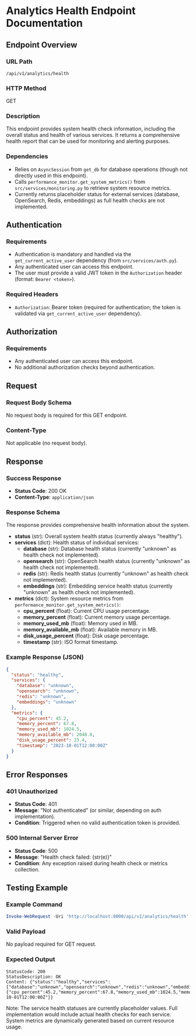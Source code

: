 # Analytics Health Endpoint Documentation

## Endpoint Overview

### URL Path
`/api/v1/analytics/health`

### HTTP Method
GET

### Description
This endpoint provides system health check information, including the overall status and health of various services. It returns a comprehensive health report that can be used for monitoring and alerting purposes.

### Dependencies
- Relies on `AsyncSession` from `get_db` for database operations (though not directly used in this endpoint).
- Calls `performance_monitor.get_system_metrics()` from `src/services/monitoring.py` to retrieve system resource metrics.
- Currently returns placeholder status for external services (database, OpenSearch, Redis, embeddings) as full health checks are not implemented.

## Authentication

### Requirements
- Authentication is mandatory and handled via the `get_current_active_user` dependency (from `src/services/auth.py`).
- Any authenticated user can access this endpoint.
- The user must provide a valid JWT token in the `Authorization` header (format: `Bearer <token>`).

### Required Headers
- `Authorization`: Bearer token (required for authentication; the token is validated via `get_current_active_user` dependency).

## Authorization

### Requirements
- Any authenticated user can access this endpoint.
- No additional authorization checks beyond authentication.

## Request

### Request Body Schema
No request body is required for this GET endpoint.

### Content-Type
Not applicable (no request body).

## Response

### Success Response
- **Status Code**: 200 OK
- **Content-Type**: `application/json`

### Response Schema
The response provides comprehensive health information about the system.

- **status** (str): Overall system health status (currently always "healthy").
- **services** (dict): Health status of individual services:
  - **database** (str): Database health status (currently "unknown" as health check not implemented).
  - **opensearch** (str): OpenSearch health status (currently "unknown" as health check not implemented).
  - **redis** (str): Redis health status (currently "unknown" as health check not implemented).
  - **embeddings** (str): Embedding service health status (currently "unknown" as health check not implemented).
- **metrics** (dict): System resource metrics from `performance_monitor.get_system_metrics()`:
  - **cpu_percent** (float): Current CPU usage percentage.
  - **memory_percent** (float): Current memory usage percentage.
  - **memory_used_mb** (float): Memory used in MB.
  - **memory_available_mb** (float): Available memory in MB.
  - **disk_usage_percent** (float): Disk usage percentage.
  - **timestamp** (str): ISO format timestamp.

### Example Response (JSON)
```json
{
  "status": "healthy",
  "services": {
    "database": "unknown",
    "opensearch": "unknown",
    "redis": "unknown",
    "embeddings": "unknown"
  },
  "metrics": {
    "cpu_percent": 45.2,
    "memory_percent": 67.8,
    "memory_used_mb": 1024.5,
    "memory_available_mb": 2048.0,
    "disk_usage_percent": 23.4,
    "timestamp": "2023-10-01T12:00:00Z"
  }
}
```

## Error Responses

### 401 Unauthorized
- **Status Code**: 401
- **Message**: "Not authenticated" (or similar, depending on auth implementation).
- **Condition**: Triggered when no valid authentication token is provided.

### 500 Internal Server Error
- **Status Code**: 500
- **Message**: "Health check failed: {str(e)}"
- **Condition**: Any exception raised during health check or metrics collection.

## Testing Example

### Example Command
```powershell
Invoke-WebRequest -Uri 'http://localhost:8000/api/v1/analytics/health' -Method GET -Headers @{Authorization="Bearer eyJhbGciOiJIUzI1NiIsInR5cCI6IkpXVCJ9.eyJzdWIiOiJ1c2VyIiwiaWF0IjoxNjk2MTE4NDAwLCJleHAiOjE2OTYxMjIwMDB9.signature"}
```

### Valid Payload
No payload required for GET request.

### Expected Output
```
StatusCode: 200
StatusDescription: OK
Content: {"status":"healthy","services":{"database":"unknown","opensearch":"unknown","redis":"unknown","embeddings":"unknown"},"metrics":{"cpu_percent":45.2,"memory_percent":67.8,"memory_used_mb":1024.5,"memory_available_mb":2048.0,"disk_usage_percent":23.4,"timestamp":"2023-10-01T12:00:00Z"}}
```

Note: The service health statuses are currently placeholder values. Full implementation would include actual health checks for each service. System metrics are dynamically generated based on current resource usage.